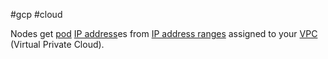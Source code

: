 #gcp  #cloud 

Nodes get [pod](/techstack/gcp/pod.md) [IP address](/IP%20address)es from [IP address ranges](/techstack/network/IP%20address%20ranges.md) assigned to your [VPC](/techstack/gcp/VPC.md) (Virtual Private Cloud).